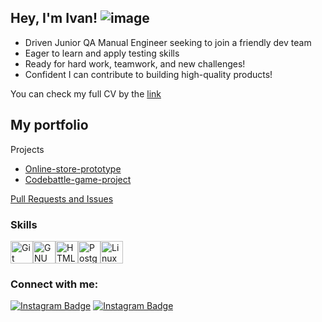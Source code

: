 
Hey, I'm Ivan! ![image](https://user-images.githubusercontent.com/18350557/176309783-0785949b-9127-417c-8b55-ab5a4333674e.gif)
-------------------------
- Driven Junior QA Manual Engineer seeking to join a friendly dev team
- Eager to learn and apply testing skills
- Ready for hard work, teamwork, and new challenges! 
- Confident I can contribute to building high-quality products!

You can check my full CV by the [link](https://cv.hexlet.io/ru/resumes/3793)




## My portfolio

Projects

- [Online-store-prototype](https://github.com/Azraillier/qa-engineer-project-84)
- [Codebattle-game-project](https://github.com/Azraillier/qa-engineer-project-85)

[Pull Requests and Issues](https://github.com/search?q=author%3AAzraillier&type=issues&s=created&o=desc)

### Skills

<p align="left">
<a href="https://git-scm.com/" target="_blank" rel="noreferrer"><img src="https://raw.githubusercontent.com/danielcranney/readme-generator/main/public/icons/skills/git-colored.svg" width="36" height="36" alt="Git" /></a><a href="https://www.gnu.org/software/bash/" target="_blank" rel="noreferrer"><img src="https://raw.githubusercontent.com/danielcranney/readme-generator/main/public/icons/skills/gnubash.svg" width="36" height="36" alt="GNU Bash" /></a><a href="https://developer.mozilla.org/en-US/docs/Glossary/HTML5" target="_blank" rel="noreferrer"><img src="https://raw.githubusercontent.com/danielcranney/readme-generator/main/public/icons/skills/html5-colored.svg" width="36" height="36" alt="HTML5" /></a><a href="https://www.postgresql.org/" target="_blank" rel="noreferrer"><img src="https://raw.githubusercontent.com/danielcranney/readme-generator/main/public/icons/skills/postgresql-colored.svg" width="36" height="36" alt="PostgreSQL" /></a><a href="https://www.linux.org" target="_blank" rel="noreferrer"><img src="https://raw.githubusercontent.com/danielcranney/readme-generator/main/public/icons/skills/linux-colored.svg" width="36" height="36" alt="Linux" /></a>
</p>

### Connect with me:

[![Instagram Badge](https://img.shields.io/badge/Gmail-D14836?style=for-the-badge&logo=gmail&logoColor=white)](gonago@uspu.su)
[![Instagram Badge](https://img.shields.io/badge/Telegram-2CA5E0?style=for-the-badge&logo=telegram&logoColor=white)](https://t.me/driveshit)
<!--
### Junior QA engineer 👋

Driven QA Engineer beginner seeking to join a friendly dev team. 
Eager to learn and apply testing skills. 
Ready for hard work, teamwork, and new challenges! 
Confident I can contribute to building high-quality products!
### Skills

